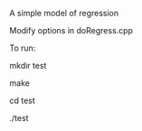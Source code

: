 A simple model of regression 

Modify options in doRegress.cpp 

To run:

mkdir test

make

cd test

./test
